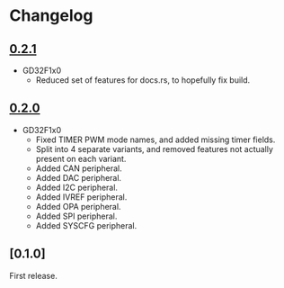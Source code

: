 # Changelog

## [0.2.1]

- GD32F1x0
  - Reduced set of features for docs.rs, to hopefully fix build.

## [0.2.0]

- GD32F1x0
  - Fixed TIMER PWM mode names, and added missing timer fields.
  - Split into 4 separate variants, and removed features not actually present on each variant.
  - Added CAN peripheral.
  - Added DAC peripheral.
  - Added I2C peripheral.
  - Added IVREF peripheral.
  - Added OPA peripheral.
  - Added SPI peripheral.
  - Added SYSCFG peripheral.

## [0.1.0]

First release.

[unreleased]: https://github.com/qwandor/gd32-rs/compare/0.2.1...HEAD
[0.2.0]: https://github.com/qwandor/gd32-rs/compare/0.1.0...0.2.0
[0.2.1]: https://github.com/qwandor/gd32-rs/compare/0.2.0...0.2.1
